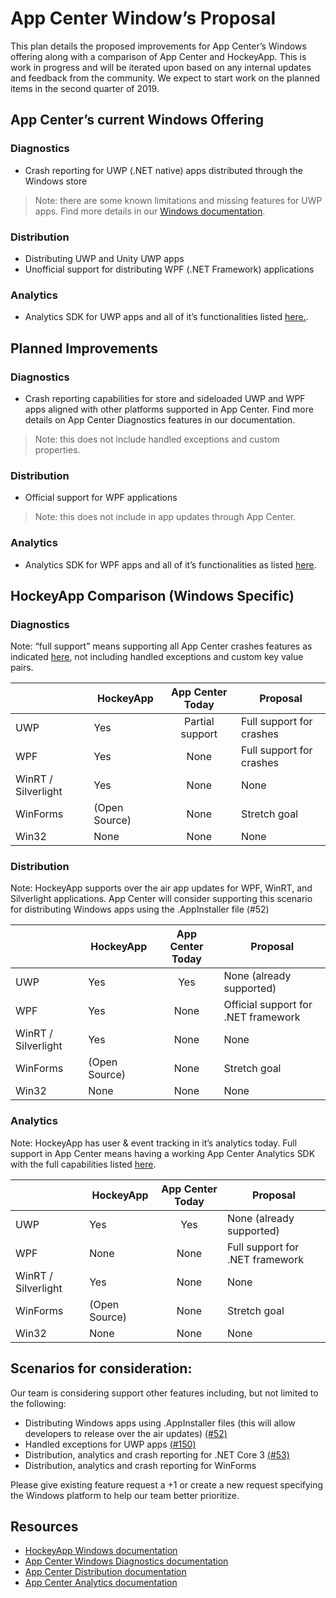 # App Center Window’s Proposal 

This plan details the proposed improvements for App Center’s Windows offering along with a comparison of App Center and HockeyApp. This is work in progress and will be iterated upon based on any internal updates and feedback from the community. We expect to start work on the planned items in the second quarter of 2019. 


## App Center’s current Windows Offering 
### Diagnostics

- Crash reporting for UWP (.NET native) apps distributed through the Windows store 
> Note: there are some known limitations and missing features for UWP apps. Find more details in our [Windows documentation](https://docs.microsoft.com/en-us/appcenter/diagnostics/windows-support). 

### Distribution

- Distributing UWP and Unity UWP apps 
- Unofficial support for distributing WPF (.NET Framework) applications 

### Analytics 

- Analytics SDK for UWP apps and all of it’s functionalities listed [here.](https://docs.microsoft.com/en-us/appcenter/analytics/).  

## Planned Improvements 

### Diagnostics 

- Crash reporting capabilities for store and sideloaded UWP and WPF apps aligned with other platforms supported in App Center. Find more details on App Center Diagnostics features in our documentation.  

> Note: this does not include handled exceptions and custom properties.  

### Distribution 

- Official support for WPF applications 
 
> Note: this does not include in app updates through App Center.  
### Analytics
- Analytics SDK for WPF apps and all of it’s functionalities as listed [here](https://docs.microsoft.com/en-us/appcenter/analytics/).  

## HockeyApp Comparison (Windows Specific) 
### Diagnostics 
Note: “full support” means supporting all App Center crashes features as indicated [here](https://docs.microsoft.com/en-us/appcenter/diagnostics/features), not including handled exceptions and custom key value pairs.  

|    | HockeyApp | App Center Today | Proposal | 
| ---| --------- |:----------------:| ------- |
| UWP| Yes       | Partial support | Full support for crashes |
| WPF| Yes       | None | Full support for crashes |
| WinRT / Silverlight | Yes       | None | None |
| WinForms | (Open Source)    | None | Stretch goal |
| Win32 | None | None | None |


### Distribution  

Note: HockeyApp supports over the air app updates for WPF, WinRT, and Silverlight applications. App Center will consider supporting this scenario for distributing Windows apps using the .AppInstaller file (#52) 

|    | HockeyApp | App Center Today | Proposal | 
| ---| --------- |:----------------:| ------- |
| UWP| Yes       | Yes | None (already supported) |
| WPF| Yes       | None | Official support for .NET framework |
| WinRT / Silverlight | Yes       | None | None |
| WinForms | (Open Source)    | None | Stretch goal |
| Win32 | None | None | None |

### Analytics 

Note: HockeyApp has user & event tracking in it’s analytics today. Full support in App Center means having a working App Center Analytics SDK with the full capabilities listed [here](https://docs.microsoft.com/en-us/appcenter/analytics/). 

|    | HockeyApp | App Center Today | Proposal | 
| ---| --------- |:----------------:| ------- |
| UWP| Yes       | Yes | None (already supported) |
| WPF| None       | None | Full support for .NET framework |
| WinRT / Silverlight | Yes     | None | None |
| WinForms | (Open Source)    | None | Stretch goal |
| Win32 | None | None | None |


## Scenarios for consideration: 

Our team is considering support other features including, but not limited to the following: 

- Distributing Windows apps using .AppInstaller files (this will allow developers to release over the air updates) [(#52)](https://github.com/Microsoft/appcenter/issues/52) 
- Handled exceptions for UWP apps [(#150)](https://github.com/Microsoft/appcenter/issues/150)
- Distribution, analytics and crash reporting for .NET Core 3 [(#53)](https://github.com/Microsoft/appcenter/issues/53)
- Distribution, analytics and crash reporting for WinForms 

 Please give existing feature request a +1 or create a new request specifying the Windows platform to help our team better prioritize.  
 
 ## Resources 

- [HockeyApp Windows documentation](https://support.hockeyapp.net/kb/client-integration-windows-and-windows-phone/hockeyapp-for-applications-on-windows) 
- [App Center Windows Diagnostics documentation](https://docs.microsoft.com/en-us/appcenter/diagnostics/windows-support)
- [App Center Distribution documentation](https://docs.microsoft.com/en-us/appcenter/distribution/)
- [App Center Analytics documentation](https://docs.microsoft.com/en-us/appcenter/analytics/) 

